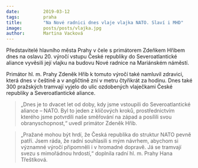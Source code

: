 ```yaml
---
date:         2019-03-12
tags:         praha
title:        "Na Nové radnici dnes vlaje vlajka NATO. Slaví i MHD"
image: 	      posts/posts/vlajka.jpg
author:       Martina Vacková
---
```


Představitelé hlavního města Prahy v čele s primátorem Zdeňkem Hřibem dnes na oslavu 20. výročí vstupu České republiky do Severoatlantické aliance vyvěsili její vlajku na budovu Nové radnice na Mariánském náměstí.

Primátor hl. m. Prahy Zdeněk Hřib k tomuto výročí také namluvil zdravici, která dnes v češtině a v angličtině zní v metru čtyřikrát za hodinu. Dnes také 300 pražských tramvají vyjelo do ulic ozdobených vlaječkami České republiky a Severoatlantické aliance.

> „Dnes je to dvacet let od doby, kdy jsme vstoupili do Severoatlantické aliance – NATO. Byl to jeden z klíčových kroků, prostřednictvím kterého jsme potvrdili naše směřování na západ a posílili svou obranyschopnost,“ uvedl primátor Zdeněk Hřib.

> „Pražané mohou být hrdí, že Česká republika do struktur NATO pevně patří. Jsem ráda, že radní souhlasili s mým návrhem, abychom si významné výročí připomněli i v hromadné dopravě. Já se tramvají svezu s mimořádnou hrdostí,“ doplnila radní hl. m. Prahy Hana Třeštíková.
